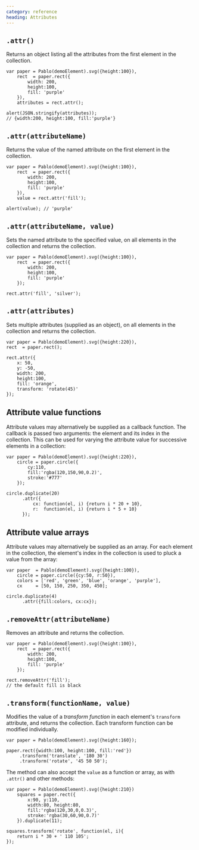 ```yaml
--- 
category: reference
heading: Attributes
---
```


`.attr()`
--------

Returns an object listing all the attributes from the first element in the collection.

    var paper = Pablo(demoElement).svg({height:100}),
        rect  = paper.rect({
            width: 200,
            height:100,
            fill: 'purple'
        }),
        attributes = rect.attr();

    alert(JSON.stringify(attributes));
    // {width:200, height:100, fill:'purple'}


`.attr(attributeName)`
---------------------

Returns the value of the named attribute on the first element in the collection.

    var paper = Pablo(demoElement).svg({height:100}),
        rect  = paper.rect({
            width: 200,
            height:100,
            fill: 'purple'
        }),
        value = rect.attr('fill');

    alert(value); // 'purple'


`.attr(attributeName, value)`
----------------------------

Sets the named attribute to the specified value, on all elements in the collection and returns the collection.

    var paper = Pablo(demoElement).svg({height:100}),
        rect  = paper.rect({
            width: 200,
            height:100,
            fill: 'purple'
        });

    rect.attr('fill', 'silver');


`.attr(attributes)`
------------------

Sets multiple attributes (supplied as an object), on all elements in the collection and returns the collection.

    var paper = Pablo(demoElement).svg({height:220}),
    rect  = paper.rect();

    rect.attr({
        x: 50,
        y: -50,
        width: 200,
        height:100,
        fill: 'orange',
        transform: 'rotate(45)'
    });


Attribute value functions
-------------------------

Attribute values may alternatively be supplied as a callback function. The callback is passed two arguments: the element and its index in the collection. This can be used for varying the attribute value for successive elements in a collection:

    var paper = Pablo(demoElement).svg({height:220}),
        circle = paper.circle({
            cy:110,
            fill:'rgba(120,150,90,0.2)',
            stroke:'#777'
        });

    circle.duplicate(20)
          .attr({
              cx: function(el, i) {return i * 20 + 10},
              r:  function(el, i) {return i * 5 + 10}
          });


Attribute value arrays
----------------------

Attribute values may alternatively be supplied as an array. For each element in the collection, the element's index in the collection is used to pluck a value from the array:

    var paper  = Pablo(demoElement).svg({height:100}),
        circle = paper.circle({cy:50, r:50}),
        colors = ['red', 'green', 'blue', 'orange', 'purple'],
        cx     = [50, 150, 250, 350, 450];

    circle.duplicate(4)
          .attr({fill:colors, cx:cx});


`.removeAttr(attributeName)`
---------------------------

Removes an attribute and returns the collection.

    var paper = Pablo(demoElement).svg({height:100}),
        rect  = paper.rect({
            width: 200,
            height:100,
            fill: 'purple'
        });

    rect.removeAttr('fill');
    // the default fill is black


`.transform(functionName, value)`
---------------------------------

Modifies the value of a _transform function_ in each element's `transform` attribute, and returns the collection. Each transform function can be modified individually.

    var paper = Pablo(demoElement).svg({height:160});

    paper.rect({width:100, height:100, fill:'red'})
         .transform('translate', '180 30')
         .transform('rotate', '45 50 50');

The method can also accept the `value` as a function or array, as with `.attr()` and other methods:

    var paper = Pablo(demoElement).svg({height:210})
        squares = paper.rect({
            x:90, y:110,
            width:80, height:80,
            fill:'rgba(120,30,0,0.3)',
            stroke:'rgba(30,60,90,0.7)'
        }).duplicate(11);
        
    squares.transform('rotate', function(el, i){
        return i * 30 + ' 110 105';
    });